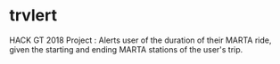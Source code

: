 # trvlert
HACK GT 2018 Project : Alerts user of the duration of their MARTA ride, given the starting and ending MARTA stations of the user's trip. 
